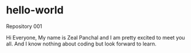 # hello-world
Repository 001

Hi Everyone, 
My name is Zeal Panchal and I am pretty excited to meet you all.
And I know nothing about coding but look forward to learn.
